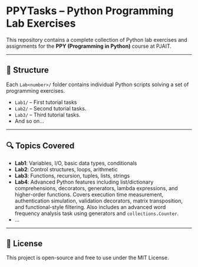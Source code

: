# PPYTasks – Python Programming Lab Exercises

This repository contains a complete collection of Python lab exercises and assignments for the **PPY (Programming in Python)** course at PJAIT.

---

## 📁 Structure
Each `Lab<number>/` folder contains individual Python scripts solving a set of programming exercises.

- `Lab1/` – First tutorial tasks
- `Lab2/` – Second tutorial tasks.
- `Lab3/` – Third tutorial tasks.
- And so on...

---

## 🔍 Topics Covered

- **Lab1**: Variables, I/O, basic data types, conditionals
- **Lab2**: Control structures, loops, arithmetic
- **Lab3**: Functions, recursion, tuples, lists, strings
- **Lab4**: Advanced Python features including list/dictionary comprehensions, decorators, generators, 
  lambda expressions, and higher-order functions. Covers execution time measurement, authentication simulation,
  validation decorators, matrix transposition, and functional-style filtering. Also includes an advanced word frequency
  analysis task using generators and `collections.Counter`.
- ...

---

## 📄 License

This project is open-source and free to use under the MIT License.